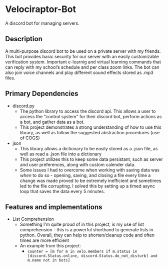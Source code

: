 # Velociraptor-Bot
A discord bot for managing servers.

## Description
A multi-purpose discord bot to be used on a private server with my friends. 
This bot provides basic security for our server with an easily customizable verification system. 
Important e-learnig and virtual learning commands that can reply with my school’s schedule and per class zoom links. 
The bot can also join voice channels and play different sound effects stored as .mp3 files.

## Primary Dependencies
- discord.py
  - The python library to access the discord api. This allows a user to access the "control system" for their discord bot, perform actions as a bot, and gather data as a bot. 
  - This project demonstrates a strong understanding of how to use this library, as well as follow the suggested abstraction procedures (use of COGS)
- json
  - This library allows a dictionary to be easily stored as a .json file, as well as read a .json file into a dictionary
  - This project utilizes this to keep some data persistant, such as server and user preferences, along with custom calender data.
  - Some issues I had to overcome when working with saving data was *when* to do so - opening, saving, and closing a file every 
  time a change was made proved to be extremely inefficient and sometimes led to the file corrupting. 
  I solved this by setting up a timed async loop that saves the data every 5 minutes.
  
## Features and implementations
- List Comprehension
  - Something I'm quite proud of in this project, is my use of list comprehension - this is a powerful shorthand to generate lists in python. 
  Overall, they can help to shorten/cleanup code and often times are more efficient
  - An example from this project:
    - `counter = [m for m in velo.members if m.status in [discord.Status.online, discord.Status.do_not_disturb] and m.name not in bots]`
